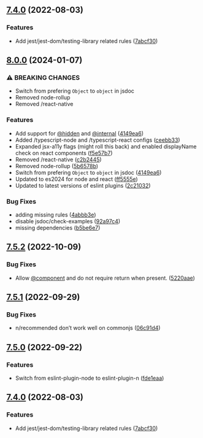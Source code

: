 ## [7.4.0](https://github.com/Twipped/eslint-config-twipped/compare/v7.3.2...v7.4.0) (2022-08-03)


### Features

* Add jest/jest-dom/testing-library related rules ([7abcf30](https://github.com/Twipped/eslint-config-twipped/commit/7abcf3098156f8d6b2ab28b7d28b691eac19c6e3))

## [8.0.0](https://github.com/Twipped/eslint-config-twipped/compare/v7.5.2...v8.0.0) (2024-01-07)


### ⚠ BREAKING CHANGES

* Switch from prefering `Object` to `object` in jsdoc
* Removed node-rollup
* Removed /react-native

### Features

* Add support for [@hidden](https://github.com/hidden) and [@internal](https://github.com/internal) ([4149ea6](https://github.com/Twipped/eslint-config-twipped/commit/4149ea6f000332f8363e3d6ef9021ad69b4614f1))
* Added /typescript-node and /typescript-react configs ([ceebb33](https://github.com/Twipped/eslint-config-twipped/commit/ceebb33ef82859501542a5dd12e563c39865dd5e))
* Expanded jsx-a11y flags (might roll this back) and enabled displayName check on react components ([f5e57b7](https://github.com/Twipped/eslint-config-twipped/commit/f5e57b760d28ca38f422b132487317e24eaeae6b))
* Removed /react-native ([c2b2445](https://github.com/Twipped/eslint-config-twipped/commit/c2b244521a9c5237d88335fd7e128482abb6a2ca))
* Removed node-rollup ([5b6578b](https://github.com/Twipped/eslint-config-twipped/commit/5b6578b7fc8342c43ef9cef9110499ace22715ab))
* Switch from prefering `Object` to `object` in jsdoc ([4149ea6](https://github.com/Twipped/eslint-config-twipped/commit/4149ea6f000332f8363e3d6ef9021ad69b4614f1))
* Updated to es2024 for node and react ([ff5555e](https://github.com/Twipped/eslint-config-twipped/commit/ff5555e152bc1cf6809f5e8d32477a3734b3c6c5))
* Updated to latest versions of eslint plugins ([2c21032](https://github.com/Twipped/eslint-config-twipped/commit/2c210329c95e7a4c81449536b9b8f242f789aabc))


### Bug Fixes

* adding missing rules ([4abbb3e](https://github.com/Twipped/eslint-config-twipped/commit/4abbb3e3915f6c16e8a5c08b140d0ae70db70537))
* disable jsdoc/check-examples ([92a97c4](https://github.com/Twipped/eslint-config-twipped/commit/92a97c418ae16eaabff2e3f6428c85d592f9add6))
* missing dependencies ([b5be6e7](https://github.com/Twipped/eslint-config-twipped/commit/b5be6e7ca0d7b19b1cc0ac311a5c08927c1996c8))

## [7.5.2](https://github.com/Twipped/eslint-config-twipped/compare/v7.5.1...v7.5.2) (2022-10-09)


### Bug Fixes

* Allow [@component](https://github.com/component) and do not require return when present. ([5220aae](https://github.com/Twipped/eslint-config-twipped/commit/5220aae6cac85d55f48f847b046c40e601572bbd))

## [7.5.1](https://github.com/Twipped/eslint-config-twipped/compare/v7.5.0...v7.5.1) (2022-09-29)


### Bug Fixes

* n/recommended don’t work well on commonjs ([06c91d4](https://github.com/Twipped/eslint-config-twipped/commit/06c91d47cedb308fb081c8026e5964d74acefd21))

## [7.5.0](https://github.com/Twipped/eslint-config-twipped/compare/v7.4.0...v7.5.0) (2022-09-22)


### Features

* Switch from eslint-plugin-node to eslint-plugin-n ([fde1eaa](https://github.com/Twipped/eslint-config-twipped/commit/fde1eaa095d428a87ba5680bd1ab2a41ef65a38a))

## [7.4.0](https://github.com/Twipped/eslint-config-twipped/compare/v7.3.2...v7.4.0) (2022-08-03)


### Features

* Add jest/jest-dom/testing-library related rules ([7abcf30](https://github.com/Twipped/eslint-config-twipped/commit/7abcf3098156f8d6b2ab28b7d28b691eac19c6e3))
